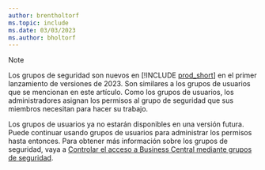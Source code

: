 ```yaml
---
author: brentholtorf
ms.topic: include
ms.date: 03/03/2023
ms.author: bholtorf
---
```


> [!NOTE]
> Los grupos de seguridad son nuevos en [!INCLUDE [prod_short](prod_short.md)] en el primer lanzamiento de versiones de 2023. Son similares a los grupos de usuarios que se mencionan en este artículo. Como los grupos de usuarios, los administradores asignan los permisos al grupo de seguridad que sus miembros necesitan para hacer su trabajo.
>
> Los grupos de usuarios ya no estarán disponibles en una versión futura. Puede continuar usando grupos de usuarios para administrar los permisos hasta entonces. Para obtener más información sobre los grupos de seguridad, vaya a [Controlar el acceso a Business Central mediante grupos de seguridad](../ui-security-groups.md).